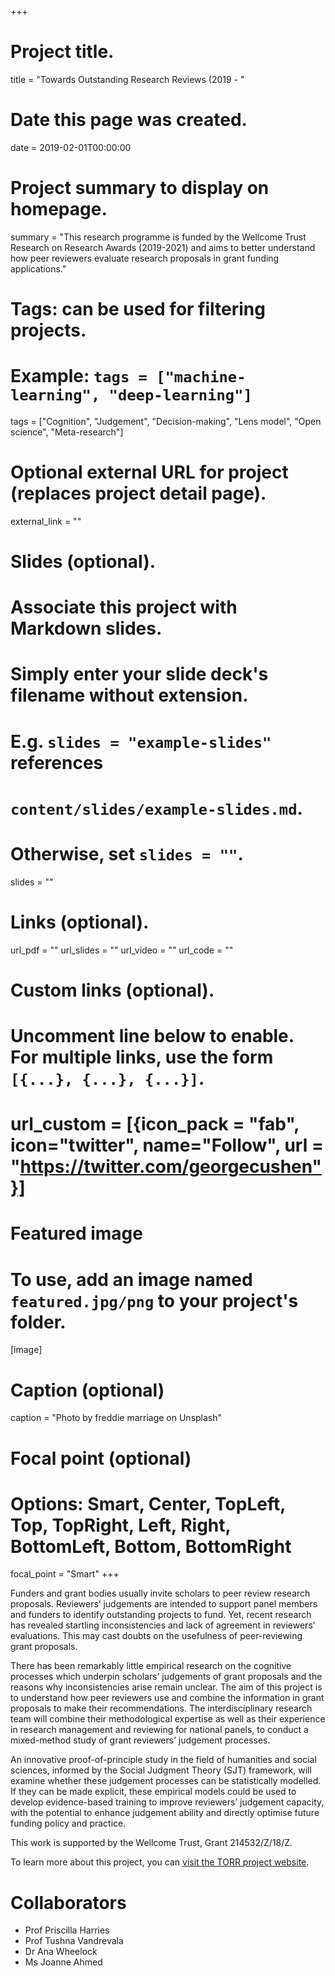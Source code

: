 +++
# Project title.
title = "Towards Outstanding Research Reviews (2019 - "

# Date this page was created.
date = 2019-02-01T00:00:00

# Project summary to display on homepage.
summary = "This research programme is funded by the Wellcome Trust Research on Research Awards (2019-2021) and aims to better understand how peer reviewers evaluate research proposals in grant funding applications."

# Tags: can be used for filtering projects.
# Example: `tags = ["machine-learning", "deep-learning"]`
tags = ["Cognition", "Judgement", "Decision-making", "Lens model", "Open science", "Meta-research"]

# Optional external URL for project (replaces project detail page).
external_link = ""

# Slides (optional).
#   Associate this project with Markdown slides.
#   Simply enter your slide deck's filename without extension.
#   E.g. `slides = "example-slides"` references 
#   `content/slides/example-slides.md`.
#   Otherwise, set `slides = ""`.
slides = ""

# Links (optional).
url_pdf = ""
url_slides = ""
url_video = ""
url_code = ""

# Custom links (optional).
# Uncomment line below to enable. For multiple links, use the form `[{...}, {...}, {...}]`.
# url_custom = [{icon_pack = "fab", icon="twitter", name="Follow", url = "https://twitter.com/georgecushen"}]

# Featured image
# To use, add an image named `featured.jpg/png` to your project's folder. 
[image]
  # Caption (optional)
  caption = "Photo by freddie marriage on Unsplash"
  
  # Focal point (optional)
  # Options: Smart, Center, TopLeft, Top, TopRight, Left, Right, BottomLeft, Bottom, BottomRight
  focal_point = "Smart"
+++

Funders and grant bodies usually invite scholars to peer review research proposals. Reviewers’ judgements are intended to support panel members and funders to identify outstanding projects to fund. Yet, recent research has revealed startling inconsistencies and lack of agreement in reviewers’ evaluations. This may cast doubts on the usefulness of peer-reviewing grant proposals.

There has been remarkably little empirical research on the cognitive processes which underpin
scholars’ judgements of grant proposals and the reasons why inconsistencies arise remain unclear. The aim of this project is to understand how peer reviewers use and combine the information in grant proposals to make their recommendations. The interdisciplinary research team will combine their methodological expertise as well as their experience in research management and reviewing for national panels, to conduct a mixed-method study of grant reviewers’ judgement processes. 

An innovative proof-of-principle study in the field of humanities and social sciences, informed by the Social Judgment Theory (SJT) framework, will examine whether these judgement processes can be statistically modelled. If they can be made explicit, these empirical models could be used to develop evidence-based training to improve reviewers’ judgement capacity, with the potential to enhance judgement ability and directly optimise future funding policy and practice.

This work is supported by the Wellcome Trust, Grant 214532/Z/18/Z.

To learn more about this project, you can [visit the TORR project website](https://www.torrproject.org).

# Collaborators

- Prof Priscilla Harries
- Prof Tushna Vandrevala
- Dr Ana Wheelock
- Ms Joanne Ahmed

